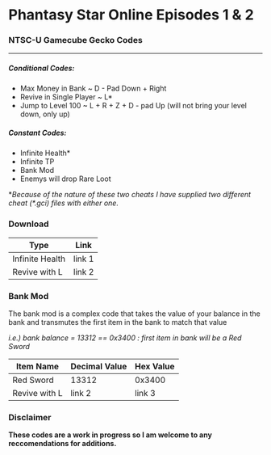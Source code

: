 # Phantasy Star Online Episodes 1 & 2 
### NTSC-U Gamecube Gecko Codes
___
##### Conditional Codes:
+ Max Money in Bank ~ D - Pad Down + Right
+ Revive in Single Player ~ L*
+ Jump to Level 100 ~ L + R + Z + D - pad Up
(will not bring your level down, only up)
##### Constant Codes:
 + Infinite Health*
 + Infinite TP
 + Bank Mod
 + Enemys will drop Rare Loot

 \**Because of the nature of these two cheats I have supplied two different cheat (\*.gci) files with either one.*
### Download
Type            | Link
----------------|------------
Infinite Health | link 1
Revive with L   | link 2

### Bank Mod
The bank mod is a complex code that takes the value of your balance in the bank and transmutes the first item in the bank to match that value

 *i.e.) bank balance = 13312 == 0x3400 : first item in bank will be a Red Sword*

Item Name   | Decimal Value | Hex Value
------------|---------------| ----------
Red Sword | 13312 | 0x3400
Revive with L   | link 2 | link 3

### Disclaimer
**These codes are a work in progress so I am welcome to any reccomendations for additions.**